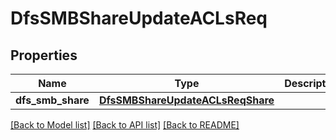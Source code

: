 # DfsSMBShareUpdateACLsReq

## Properties
Name | Type | Description | Notes
------------ | ------------- | ------------- | -------------
**dfs_smb_share** | [**DfsSMBShareUpdateACLsReqShare**](DfsSMBShareUpdateACLsReqShare.md) |  | 

[[Back to Model list]](../README.md#documentation-for-models) [[Back to API list]](../README.md#documentation-for-api-endpoints) [[Back to README]](../README.md)


